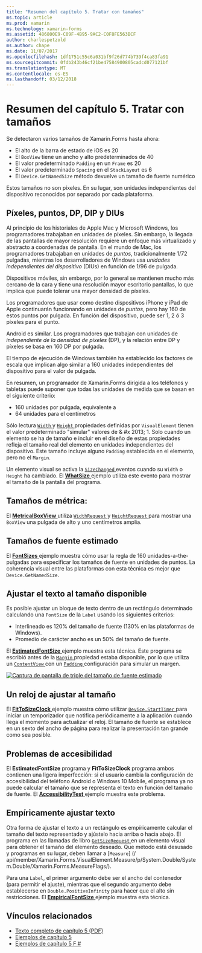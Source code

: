 ```yaml
---
title: "Resumen del capítulo 5. Tratar con tamaños"
ms.topic: article
ms.prod: xamarin
ms.technology: xamarin-forms
ms.assetid: 486800E9-C09F-4B95-9AC2-C0F8FE563BCF
author: charlespetzold
ms.author: chape
ms.date: 11/07/2017
ms.openlocfilehash: 1df1751c55c6a031bf9f26d774b739f4ca83fa91
ms.sourcegitcommit: 0fdb243b46cf21be47584900805cadcd077121bf
ms.translationtype: MT
ms.contentlocale: es-ES
ms.lasthandoff: 03/12/2018
---
```

# <a name="summary-of-chapter-5-dealing-with-sizes"></a>Resumen del capítulo 5. Tratar con tamaños

Se detectaron varios tamaños de Xamarin.Forms hasta ahora:

- El alto de la barra de estado de iOS es 20
- El `BoxView` tiene un ancho y alto predeterminados de 40
- El valor predeterminado `Padding` en un `Frame` es 20
- El valor predeterminado `Spacing` en el `StackLayout` es 6
- El `Device.GetNamedSize` método devuelve un tamaño de fuente numérico

Estos tamaños no son píxeles. En su lugar, son unidades independientes del dispositivo reconocidos por separado por cada plataforma.

## <a name="pixels-points-dps-dips-and-dius"></a>Píxeles, puntos, DP, DIP y DIUs

Al principio de los historiales de Apple Mac y Microsoft Windows, los programadores trabajaban en unidades de píxeles. Sin embargo, la llegada de las pantallas de mayor resolución requiere un enfoque más virtualizado y abstracto a coordenadas de pantalla. En el mundo de Mac, los programadores trabajaban en unidades de *puntos*, tradicionalmente 1/72 pulgadas, mientras los desarrolladores de Windows usa *unidades independientes del dispositivo* (DIUs) en función de 1/96 de pulgada.

Dispositivos móviles, sin embargo, por lo general se mantienen mucho más cercano de la cara y tiene una resolución mayor escritorio pantallas, lo que implica que puede tolerar una mayor densidad de píxeles.

Los programadores que usar como destino dispositivos iPhone y iPad de Apple continuarán funcionando en unidades de *puntos*, pero hay 160 de estos puntos por pulgada. En función del dispositivo, puede ser 1, 2 ó 3 píxeles para el punto.

Android es similar. Los programadores que trabajan con unidades de *independiente de la densidad de píxeles* (DP), y la relación entre DP y píxeles se basa en 160 DP por pulgada.

El tiempo de ejecución de Windows también ha establecido los factores de escala que implican algo similar a 160 unidades independientes del dispositivo para el valor de pulgada.

En resumen, un programador de Xamarin.Forms dirigida a los teléfonos y tabletas puede suponer que todas las unidades de medida que se basan en el siguiente criterio:

- 160 unidades por pulgada, equivalente a
- 64 unidades para el centímetros

Sólo lectura [ `Width` ](https://developer.xamarin.com/api/property/Xamarin.Forms.VisualElement.Width/) y [ `Height` ](https://developer.xamarin.com/api/property/Xamarin.Forms.VisualElement.Height/) propiedades definidas por `VisualElement` tienen el valor predeterminado "simular" valores de & #x 2013; 1. Solo cuando un elemento se ha de tamaño e incluir en el diseño de estas propiedades refleja el tamaño real del elemento en unidades independientes del dispositivo. Este tamaño incluye alguno `Padding` establecida en el elemento, pero no el `Margin`.

Un elemento visual se activa la [ `SizeChanged` ](https://developer.xamarin.com/api/event/Xamarin.Forms.VisualElement.SizeChanged/) eventos cuando su `Width` o `Height` ha cambiado. El [ **WhatSize** ](https://github.com/xamarin/xamarin-forms-book-samples/tree/master/Chapter05/WhatSize) ejemplo utiliza este evento para mostrar el tamaño de la pantalla del programa.

## <a name="metrical-sizes"></a>Tamaños de métrica:

El [ **MetricalBoxView** ](https://github.com/xamarin/xamarin-forms-book-samples/tree/master/Chapter05/MetricalBoxView) utiliza [ `WidthRequest` ](https://developer.xamarin.com/api/property/Xamarin.Forms.VisualElement.WidthRequest/) y [ `HeightRequest` ](https://developer.xamarin.com/api/property/Xamarin.Forms.VisualElement.HeightRequest/) para mostrar una `BoxView` una pulgada de alto y uno centímetros amplia.

## <a name="estimated-font-sizes"></a>Tamaños de fuente estimado

El [ **FontSizes** ](https://github.com/xamarin/xamarin-forms-book-samples/tree/master/Chapter05/FontSizes) ejemplo muestra cómo usar la regla de 160 unidades-a-the-pulgadas para especificar los tamaños de fuente en unidades de puntos. La coherencia visual entre las plataformas con esta técnica es mejor que `Device.GetNamedSize`.

## <a name="fitting-text-to-available-size"></a>Ajustar el texto al tamaño disponible

Es posible ajustar un bloque de texto dentro de un rectángulo determinado calculando una `FontSize` de la `Label` usando los siguientes criterios:

- Interlineado es 120% del tamaño de fuente (130% en las plataformas de Windows).
- Promedio de carácter ancho es un 50% del tamaño de fuente.

El [ **EstimatedFontSize** ](https://github.com/xamarin/xamarin-forms-book-samples/tree/master/Chapter05/EstimatedFontSize) ejemplo muestra esta técnica. Este programa se escribió antes de la [ `Margin` ](https://developer.xamarin.com/api/property/Xamarin.Forms.View.Margin/) propiedad estaba disponible, por lo que utiliza un [ `ContentView` ](https://developer.xamarin.com/api/type/Xamarin.Forms.ContentView/) con un [ `Padding` ](https://developer.xamarin.com/api/property/Xamarin.Forms.Layout.Padding/) configuración para simular un margen.

[![Captura de pantalla de triple del tamaño de fuente estimado](images/ch05fg07-small.png "texto se ajusta al tamaño disponible")](images/ch05fg07-large.png#lightbox "texto se ajusta al tamaño disponible")

## <a name="a-fit-to-size-clock"></a>Un reloj de ajustar al tamaño

El [ **FitToSizeClock** ](https://github.com/xamarin/xamarin-forms-book-samples/tree/master/Chapter05/FitToSizeClock) ejemplo muestra cómo utilizar [ `Device.StartTimer` ](https://developer.xamarin.com/api/member/Xamarin.Forms.Device.StartTimer/p/System.TimeSpan/System.Func%7BSystem.Boolean%7D/) para iniciar un temporizador que notifica periódicamente a la aplicación cuando llega el momento para actualizar el reloj. El tamaño de fuente se establece en un sexto del ancho de página para realizar la presentación tan grande como sea posible.

## <a name="accessibility-issues"></a>Problemas de accesibilidad

El **EstimatedFontSize** programa y **FitToSizeClock** programa ambos contienen una ligera imperfección: si el usuario cambia la configuración de accesibilidad del teléfono Android o Windows 10 Mobile, el programa ya no puede calcular el tamaño que se representa el texto en función del tamaño de fuente. El [ **AccessibilityTest** ](https://github.com/xamarin/xamarin-forms-book-samples/tree/master/Chapter05/AccessibilityTest) ejemplo muestra este problema.

## <a name="empirically-fitting-text"></a>Empíricamente ajustar texto

Otra forma de ajustar el texto a un rectángulo es empíricamente calcular el tamaño del texto representado y ajústelo hacia arriba o hacia abajo. El programa en las llamadas de libro [ `GetSizeRequest` ](https://developer.xamarin.com/api/member/Xamarin.Forms.VisualElement.GetSizeRequest/p/System.Double/System.Double/) en un elemento visual para obtener el tamaño del elemento deseado. Que método está desusado y programas en su lugar, deben llamar a [`Measure`] (/ api/member/Xamarin.Forms.VisualElement.Measure/p/System.Double/System.Double/Xamarin.Forms.MeasureFlags/).

Para una `Label`, el primer argumento debe ser el ancho del contenedor (para permitir el ajuste), mientras que el segundo argumento debe establecerse en `Double.PositiveInfinity` para hacer que el alto sin restricciones. El [ **EmpiricalFontSize** ](https://github.com/xamarin/xamarin-forms-book-samples/tree/master/Chapter05/EmpiricalFontSize) ejemplo muestra esta técnica.



## <a name="related-links"></a>Vínculos relacionados

- [Texto completo de capítulo 5 (PDF)](https://download.xamarin.com/developer/xamarin-forms-book/XamarinFormsBook-Ch05-Apr2016.pdf)
- [Ejemplos de capítulo 5](https://github.com/xamarin/xamarin-forms-book-samples/tree/master/Chapter05)
- [Ejemplos de capítulo 5 F #](https://github.com/xamarin/xamarin-forms-book-samples/tree/master/Chapter05/FS)
